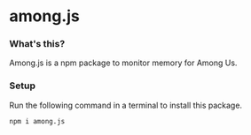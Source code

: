 # among.js
### What's this?
Among.js is a npm package to monitor memory for Among Us.

### Setup
Run the following command in a terminal to install this package.
```
npm i among.js
```

